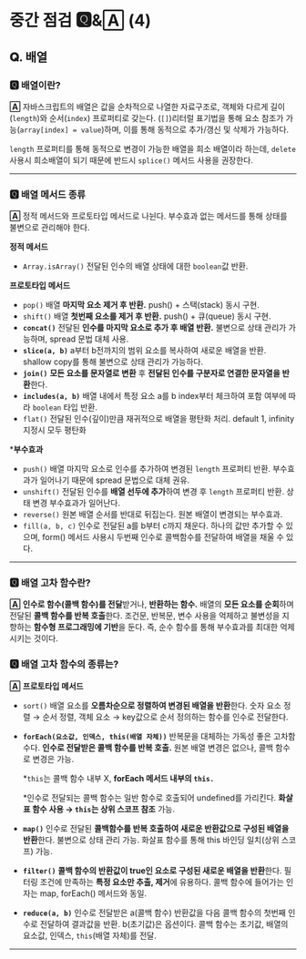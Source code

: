 # 중간 점검 🆀&🄰 (4)

## 𝐐. 배열

### 🆀 배열이란?

**🄰** 자바스크립트의 배열은 값을 순차적으로 나열한 자료구조로, 객체와 다르게 길이(`length`)와 순서(`index`) 프로퍼티로 갖는다. (`[]`)리터럴 표기법을 통해 요소 참조가 가능(`array[index] = value`)하며, 이를 통해 동적으로 추가/갱신 및 삭제가 가능하다.

`length` 프로퍼티를 통해 동적으로 변경이 가능한 배열을 희소 배열이라 하는데, `delete` 사용시 희소배열이 되기 때문에 반드시 `splice()` 메서드 사용을 권장한다.

---

### 🆀 배열 메서드 종류

**🄰** 정적 메서드와 프로토타입 메서드로 나뉜다. 부수효과 없는 메서드를 통해 상태를 불변으로 관리해야 한다.

**정적 메서드**

- `Array.isArray()` 전달된 인수의 배열 상태에 대한 `boolean`값 반환.

**프로토타입 메서드**

- `pop()` 배열 **마지막 요소 제거 후 반환.** push() + 스택(stack) 동시 구현.
- `shift()` 배열 **첫번째 요소를 제거 후 반환.** push() + 큐(queue) 동시 구현.
- **`concat()`** 전달된 **인수를 마지막 요소로 추가 후 배열 반환.** 불변으로 상태 관리가 가능하며, spread 문법 대체 사용.
- **`slice(a, b)`** a부터 b전까지의 범위 요소를 복사하여 새로운 배열을 반환. shallow copy를 통해 불변으로 상태 관리가 가능하다.
- **`join()`** **모든 요소를 문자열로 변환** 후 **전달된 인수를 구분자로 연결한 문자열을 반환**한다.
- **`includes(a, b)`** 배열 내에서 특정 요소 a를 b index부터 체크하여 포함 여부에 따라 `boolean` 타입 반환.
- `flat()` 전달된 인수(깊이)만큼 재귀적으로 배열을 평탄화 처리. default 1, infinity 지정시 모두 평탄화

***부수효과**

- `push()` 배열 마지막 요소로 인수를 추가하여 변경된 `length` 프로퍼티 반환. 부수효과가 일어나기 때문에 spread 문법으로 대체 권유.
- `unshift()` 전달된 인수를 **배열 선두에 추가**하여 변경 후 `length` 프로퍼티 반환. 상태 변경 부수효과가 일어난다.
- `reverse()` 원본 배열 순서를 반대로 뒤집는다. 원본 배열이 변경되는 부수효과.
- `fill(a, b, c)` 인수로 전달된 a를 b부터 c까지 채운다. 하나의 값만 추가할 수 있으며, form() 메서드 사용시 두번째 인수로 콜백함수를 전달하여 배열을 채울 수 있다.

---

### 🆀 배열 고차 함수란?

**🄰** **인수로 함수(콜백 함수)를 전달**받거나, **반환하는 함수.** 배열의 **모든 요소를 순회**하며 전달된 **콜백 함수를 반복 호출**한다. 조건문, 반복문, 변수 사용을 억제하고 불변성을 지향하는 **함수형 프로그래밍에 기반**을 둔다. 즉, 순수 함수를 통해 부수효과를 최대한 억제시키는 것이다. 

### 🆀 배열 고차 함수의 종류는?

**🄰** **프로토타입 메서드**

- `sort()` 배열 요소를 **오름차순으로 정렬하여 변경된 배열을 반환**한다. 숫자 요소 정렬 → 순서 정렬, 객체 요소 → key값으로 순서 정의하는 함수를 인수로 전달한다.
- **`forEach(요소값, 인덱스, this(배열 자체))`** 반복문을 대체하는 가독성 좋은 고차함수다. **인수로 전달받은 콜백 함수를 반복 호출.** 원본 배열 변경은 없으나, 콜백 함수로 변경은 가능.
    
    *`this`는 콜백 함수 내부 X, **forEach 메서드 내부의 `this.`**
    
    *인수로 전달되는 콜백 함수는 일반 함수로 호출되어 undefined를 가리킨다. **화살표 함수 사용 → `this`는 상위 스코프 참조** 가능. 
    
- **`map()`** 인수로 전달된 **콜백함수를 반복 호출하여 새로운 반환값으로 구성된 배열을 반환**한다. 불변으로 상태 관리 가능. 화살표 함수를 통해 this 바인딩 일치(상위 스코프) 가능.
- **`filter()`** **콜백 함수의 반환값이 true인 요소로 구성된 새로운 배열을 반환**한다. 필터링 조건에 만족하는 **특정 요소만 추출, 제거**에 유용하다. 콜백 함수에 들어가는 인자는 map, forEach() 메서드와 동일.
- **`reduce(a, b)`** 인수로 전달받은 a(콜백 함수) 반환값을 다음 콜백 함수의 첫번째 인수로 전달하여 결과값을 반환. b(초기값)은 옵션이다. 콜백 함수는 초기값, 배열의 요소값, 인덱스, `this`(배열 자체)를 전달.

---
